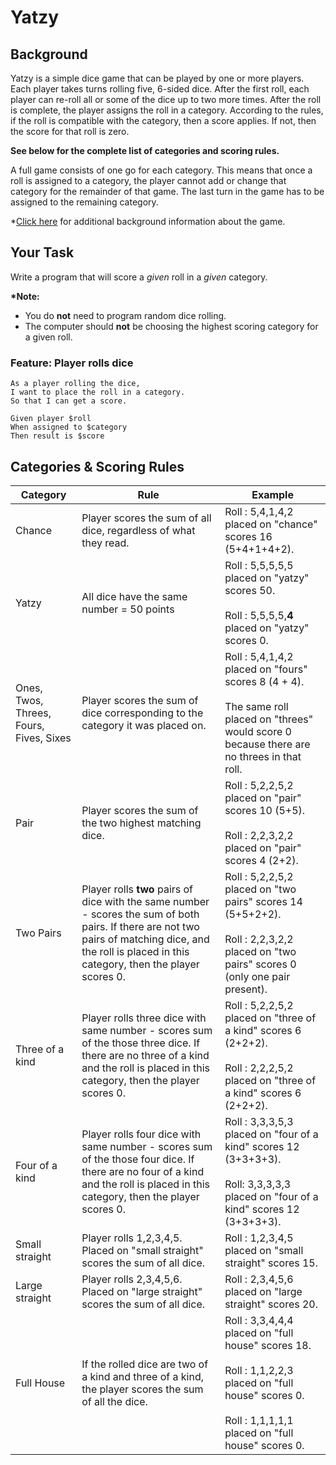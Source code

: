 # Yatzy

## Background
Yatzy is a simple dice game that can be played by one or more players. Each player takes turns rolling five, 6-sided dice. After the first roll, each player can re-roll all or some of the dice up to two more times. After the roll is complete, the player assigns the roll in a category. According to the rules, if the roll is compatible with the category, then a score applies. If not, then the score for that roll is zero. 

**See below for the complete list of categories and scoring rules.** 

A full game consists of one go for each category. This means that once a roll is assigned to a category, the player cannot add or change that category for the remainder of that game. The last turn in the game has to be assigned to the remaining category.

*[Click here](http://en.wikipedia.org/wiki/Yatzy) for additional background information about the game.

## Your Task
Write a program that will score a *given* roll in a *given* category.

**\*Note:** 
- You do **not** need to program random dice rolling.
- The computer should **not** be choosing the highest scoring category for a given roll.

### Feature: Player rolls dice
```
As a player rolling the dice,
I want to place the roll in a category.
So that I can get a score.
```
```
Given player $roll
When assigned to $category
Then result is $score

```
## Categories & Scoring Rules

| Category | Rule | Example |
| -------- | ---- | ------- |
| Chance | Player scores the sum of all dice, regardless of what they read. | Roll : 5,4,1,4,2 placed on "chance" scores 16 (5+4+1+4+2). |
| Yatzy | All dice have the same number = 50 points | Roll : 5,5,5,5,5 placed on "yatzy" scores 50. <br><br>Roll : 5,5,5,5,**4** placed on "yatzy" scores 0. |
| Ones, Twos, Threes, Fours, Fives, Sixes | Player scores the sum of dice corresponding to the category it was placed on.| Roll : 5,4,1,4,2 placed on "fours" scores 8 (4 + 4). <br><br>The same roll placed on "threes" would score 0 because there are no threes in that roll.|
| Pair | Player scores the sum of the two highest matching dice. | Roll : 5,2,2,5,2 placed on "pair" scores 10 (5+5). <br><br>Roll : 2,2,3,2,2 placed on "pair" scores 4 (2+2).|
 | Two Pairs | Player rolls **two** pairs of dice with the same number - scores the sum of both pairs. If there are not two pairs of matching dice, and the roll is placed in this category, then the player scores 0. | Roll : 5,2,2,5,2 placed on "two pairs" scores 14 (5+5+2+2).<br><br> Roll : 2,2,3,2,2 placed on "two pairs" scores 0 (only one pair present). |
| Three of a kind | Player rolls three dice with same number - scores sum of the those three dice. If there are no three of a kind and the roll is placed in this category, then the player scores 0.| Roll : 5,2,2,5,2 placed on "three of a kind" scores 6 (2+2+2).<br><br> Roll : 2,2,2,5,2 placed on "three of a kind" scores 6 (2+2+2). |
| Four of a kind |  Player rolls four dice with same number - scores sum of the those four dice. If there are no four of a kind and the roll is placed in this category, then the player scores 0. | Roll : 3,3,3,5,3  placed on "four of a kind" scores 12 (3+3+3+3).<br><br> Roll: 3,3,3,3,3 placed on "four of a kind" scores 12 (3+3+3+3). |
| Small straight | Player rolls 1,2,3,4,5. Placed on "small straight" scores the sum of all dice. | Roll : 1,2,3,4,5 placed on "small straight" scores 15. |
| Large straight | Player rolls 2,3,4,5,6. Placed on "large straight" scores the sum of all dice. | Roll : 2,3,4,5,6 placed on "large straight" scores 20. |
| Full House | If the rolled dice are two of a kind and three of a kind, the player scores the sum of all the dice. | Roll : 3,3,4,4,4 placed on "full house" scores 18.<br><br> Roll : 1,1,2,2,3 placed on "full house" scores 0. <br><br>Roll : 1,1,1,1,1 placed on "full house" scores 0.